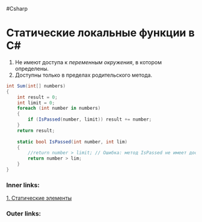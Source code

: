 #Csharp   

# Статические локальные функции в C#

1. Не имеют доступа к *переменным окружения*, в котором определены.
2. Доступны только в пределах родительского метода.

```csharp
int Sum(int[] numbers)
{
    int result = 0;
    int limit = 0;
    foreach (int number in numbers)
    {
        if (IsPassed(number, limit)) result += number;
    }
    return result;
 
    static bool IsPassed(int number, int lim)
    {
        //return number > limit; // Ошибка: метод IsPassed не имеет доступа к переменной limit
        return number > lim;
    }
}
```

### Inner links:
[1. Статические элементы](1.%20Languages/C-sharp/0.%20Введение/2.%20Классовые%20механизмы/Статика/1.%20Статические%20элементы.md)


### Outer links:
